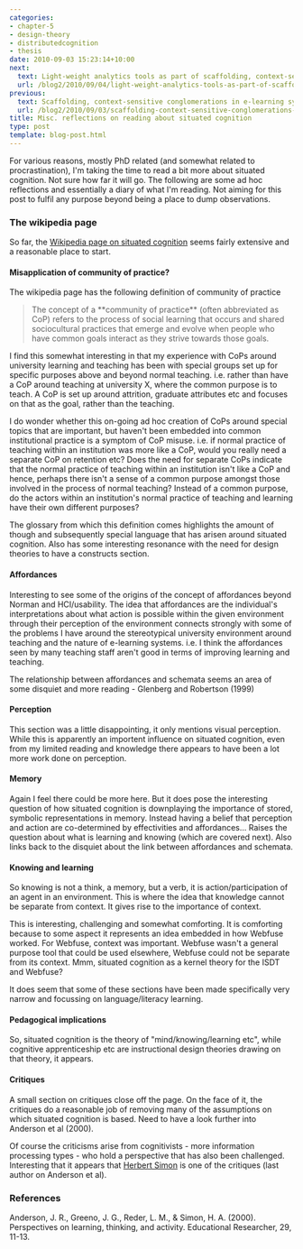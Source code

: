 ```yaml
---
categories:
- chapter-5
- design-theory
- distributedcognition
- thesis
date: 2010-09-03 15:23:14+10:00
next:
  text: Light-weight analytics tools as part of scaffolding, context-sensitive conglomerations
  url: /blog2/2010/09/04/light-weight-analytics-tools-as-part-of-scaffolding-context-sensitive-conglomerations/
previous:
  text: Scaffolding, context-sensitive conglomerations in e-learning systems
  url: /blog2/2010/09/03/scaffolding-context-sensitive-conglomerations-in-e-learning-systems/
title: Misc. reflections on reading about situated cognition
type: post
template: blog-post.html
---
```

For various reasons, mostly PhD related (and somewhat related to procrastination), I'm taking the time to read a bit more about situated cognition. Not sure how far it will go. The following are some ad hoc reflections and essentially a diary of what I'm reading. Not aiming for this post to fulfil any purpose beyond being a place to dump observations.

### The wikipedia page

So far, the [Wikipedia page on situated cognition](http://en.wikipedia.org/wiki/Situated_cognition) seems fairly extensive and a reasonable place to start.

#### Misapplication of community of practice?

The wikipedia page has the following definition of community of practice

> The concept of a \*\*community of practice\*\* (often abbreviated as CoP) refers to the process of social learning that occurs and shared sociocultural practices that emerge and evolve when people who have common goals interact as they strive towards those goals.

I find this somewhat interesting in that my experience with CoPs around university learning and teaching has been with special groups set up for specific purposes above and beyond normal teaching. i.e. rather than have a CoP around teaching at university X, where the common purpose is to teach. A CoP is set up around attrition, graduate attributes etc and focuses on that as the goal, rather than the teaching.

I do wonder whether this on-going ad hoc creation of CoPs around special topics that are important, but haven't been embedded into common institutional practice is a symptom of CoP misuse. i.e. if normal practice of teaching within an institution was more like a CoP, would you really need a separate CoP on retention etc? Does the need for separate CoPs indicate that the normal practice of teaching within an institution isn't like a CoP and hence, perhaps there isn't a sense of a common purpose amongst those involved in the process of normal teaching? Instead of a common purpose, do the actors within an institution's normal practice of teaching and learning have their own different purposes?

The glossary from which this definition comes highlights the amount of though and subsequently special language that has arisen around situated cognition. Also has some interesting resonance with the need for design theories to have a constructs section.

#### Affordances

Interesting to see some of the origins of the concept of affordances beyond Norman and HCI/usability. The idea that affordances are the individual's interpretations about what action is possible within the given environment through their perception of the environment connects strongly with some of the problems I have around the stereotypical university environment around teaching and the nature of e-learning systems. i.e. I think the affordances seen by many teaching staff aren't good in terms of improving learning and teaching.

The relationship between affordances and schemata seems an area of some disquiet and more reading - Glenberg and Robertson (1999)

#### Perception

This section was a little disappointing, it only mentions visual perception. While this is apparently an importent influence on situated cognition, even from my limited reading and knowledge there appears to have been a lot more work done on perception.

#### Memory

Again I feel there could be more here. But it does pose the interesting question of how situated cognition is downplaying the importance of stored, symbolic representations in memory. Instead having a belief that perception and action are co-determined by effectivities and affordances... Raises the question about what is learning and knowing (which are covered next). Also links back to the disquiet about the link between affordances and schemata.

#### Knowing and learning

So knowing is not a think, a memory, but a verb, it is action/participation of an agent in an environment. This is where the idea that knowledge cannot be separate from context. It gives rise to the importance of context.

This is interesting, challenging and somewhat comforting. It is comforting because to some aspect it represents an idea embedded in how Webfuse worked. For Webfuse, context was important. Webfuse wasn't a general purpose tool that could be used elsewhere, Webfuse could not be separate from its context. Mmm, situated cognition as a kernel theory for the ISDT and Webfuse?

It does seem that some of these sections have been made specifically very narrow and focussing on language/literacy learning.

#### Pedagogical implications

So, situated cognition is the theory of "mind/knowing/learning etc", while cognitive apprenticeship etc are instructional design theories drawing on that theory, it appears.

#### Critiques

A small section on critiques close off the page. On the face of it, the critiques do a reasonable job of removing many of the assumptions on which situated cognition is based. Need to have a look further into Anderson et al (2000).

Of course the criticisms arise from cognitivists - more information processing types - who hold a perspective that has also been challenged. Interesting that it appears that [Herbert Simon](http://en.wikipedia.org/wiki/Herbert_Simon) is one of the critiques (last author on Anderson et al).

### References

Anderson, J. R., Greeno, J. G., Reder, L. M., & Simon, H. A. (2000). Perspectives on learning, thinking, and activity. Educational Researcher, 29, 11-13.
